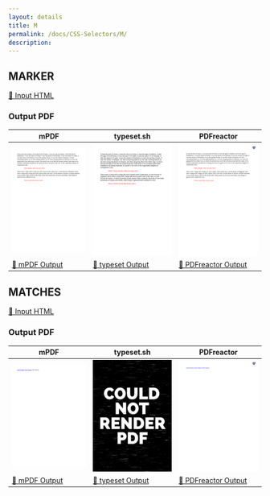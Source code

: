 ```yaml
---
layout: details
title: M
permalink: /docs/CSS-Selectors/M/
description: 
---
```




## MARKER

[📄 Input HTML](/html/CSS%20Selectors/M/marker.html)

### Output PDF

| mPDF | typeset.sh | PDFreactor |
|---------|---------|---------|
| ![mPDF Preview](mpdf__html_CSS_Selectors_M_marker.html.png) | ![typeset Preview](typeset__html_CSS_Selectors_M_marker.html.png) | ![PDFreactor Preview](pdfreactor__html_CSS_Selectors_M_marker.html.png) |
| [📕 mPDF Output](mpdf__html_CSS_Selectors_M_marker.html.pdf) | [📕 typeset Output](typeset__html_CSS_Selectors_M_marker.html.pdf) | [📕 PDFreactor Output](pdfreactor__html_CSS_Selectors_M_marker.html.pdf) |

## MATCHES

[📄 Input HTML](/html/CSS%20Selectors/M/matches.html)

### Output PDF

| mPDF | typeset.sh | PDFreactor |
|---------|---------|---------|
| ![mPDF Preview](mpdf__html_CSS_Selectors_M_matches.html.png) | ![typeset Preview](typeset__html_CSS_Selectors_M_matches.html.png) | ![PDFreactor Preview](pdfreactor__html_CSS_Selectors_M_matches.html.png) |
| [📕 mPDF Output](mpdf__html_CSS_Selectors_M_matches.html.pdf) | [📕 typeset Output](typeset__html_CSS_Selectors_M_matches.html.pdf) | [📕 PDFreactor Output](pdfreactor__html_CSS_Selectors_M_matches.html.pdf) |


